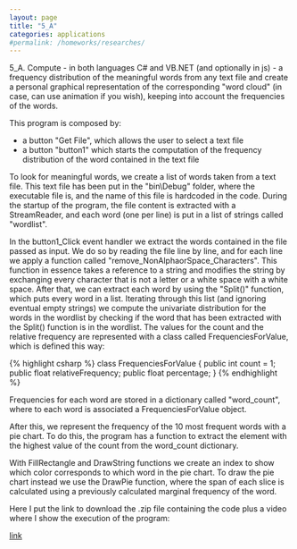 ```yaml
---
layout: page
title: "5_A"
categories: applications
#permalink: /homeworks/researches/
---
```

5_A. Compute - in both languages C# and VB.NET (and optionally in js) - a frequency distribution of the meaningful words from any text file and create a personal graphical representation of the corresponding "word cloud" (in case, can use animation if you wish), keeping into account the frequencies of the words.

This program is composed by:

- a button "Get File", which allows the user to select a text file
- a button "button1" which starts the computation of the frequency distribution of the word contained in the text file

To look for meaningful words, we create a list of words taken from a text file. This text file has been put in the "bin\Debug" folder, where the executable file is, and the name of this file is hardcoded in the code. During the startup of the program, the file content is extracted with a StreamReader, and each word (one per line) is put in a list of strings called "wordlist".

In the button1_Click event handler we extract the words contained in the file passed as input. We do so by reading the file line by line, and for each line we apply a function called "remove_NonAlphaorSpace_Characters". This function in essence takes a reference to a string and modifies the string by exchanging every character that is not a letter or a white space with a white space. After that, we can extract each word by using the "Split()" function, which puts every word in a list. Iterating through this list (and ignoring eventual empty strings) we compute the univariate distribution for the words in the wordlist by checking if the word that has been extracted with the Split() function is in the wordlist. The values for the count and the relative frequency are represented with a class called FrequenciesForValue, which is defined this way:

{% highlight csharp %}
class FrequenciesForValue
{
    public int count = 1;
    public float relativeFrequency;
    public float percentage;
}
{% endhighlight %}

Frequencies for each word are stored in a dictionary called "word_count", where to each word is associated a FrequenciesForValue object.

After this, we represent the frequency of the 10 most frequent words with a pie chart. To do this, the program has a function to extract the element with the highest value of the count from the word_count dictionary.

With FillRectangle and DrawString functions we create an index to show which color corresponds to which word in the pie chart. To draw the pie chart instead we use the DrawPie function, where the span of each slice is calculated using a previously calculated marginal frequency of the word.

Here I put the link to download the .zip file containing the code plus a video where I show the execution of the program:

[link](https://drive.google.com/file/d/1dXhmja0lK5kL-eE9iKFWFTf5KhdPT3zc/view?usp=sharing)